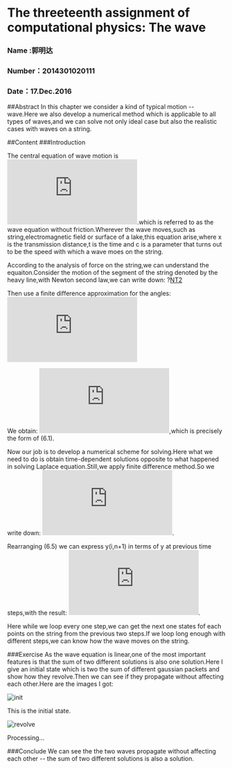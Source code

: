 # The threeteenth assignment of computational physics: The wave 

### Name :郭明达
### Number：2014301020111
### Date：17.Dec.2016

##Abstract
In this chapter we consider a kind of typical motion -- wave.Here we also develop a numerical method which is applicable to all types of waves,and we can solve not only ideal case but also the realistic cases with waves on a string.

##Content
###Introduction

The central equation of wave motion is      
![wavemotion](http://latex.codecogs.com/gif.latex?%5Cfrac%7B%5Cpartial%20%5E2y%7D%7B%5Cpartial%20t%5E2%7D%3Dc%5E2%20%5Cfrac%7B%5Cpartial%20%5E2y%7D%7B%5Cpartial%20x%5E2%7D%20%286.1%29).which is referred to as the wave equation without friction.Wherever the wave moves,such as string,electromagnetic field or surface of a lake,this equation arise,where x is the transmission distance,t is the time and c is a parameter that turns out to be the speed with which a wave moes on the string.

According to the analysis of force on the string,we can understand the equaiton.Consider the motion of the segment of the string denoted by the heavy line,with Newton second law,we can write down:
?[NT2](http://latex.codecogs.com/gif.latex?%28%5Cmu%20%5CDelta%20x%29%5Cfrac%7Bd%5E2y_i%7D%7Bdt%5E2%7D%3DTsin%5Ctheta_%7Bi&plus;1%7D-Tsin%5Ctheta_%7Bi%7D%286.2%29)

Then use a finite difference approximation for the angles:
![approx](http://latex.codecogs.com/gif.latex?sin%5Ctheta_i%20%5Capprox%20%5Cfrac%7By_i-y_%7Bi-1%7D%7D%7B%5CDelta%20x%7D%286.3%29)

We obtain:
![result](http://latex.codecogs.com/gif.latex?%5Cfrac%7Bd%5E2y_i%7D%7Bdt%5E2%7D%20%5Capprox%20%28%5Cfrac%7BT%7D%7B%5Cmu%7D%29%5Cfrac%7By_%7Bi&plus;1%7D-2y_%7Bi%7D&plus;y_%7Bi-1%7D%7D%7B%28%5CDelta%20x%29%5E2%7D%5Capprox%28%5Cfrac%7BT%7D%7B%5Crho%7D%29%5Cfrac%7B%5Cpartial%20%5E2y%7D%7B%5Cpartial%20x%5E2%7D%286.4%29),which is precisely the form of (6.1).

Now our job is to develop a numerical scheme for solving.Here what we need to do is obtain time-dependent solutions opposite to what happened in solving Laplace equation.Still,we apply finite difference method.So we write down:
![discretize](http://latex.codecogs.com/gif.latex?%5Cfrac%7By%28i%2Cn&plus;1%29&plus;y%28i%2Cn-1%29-2y%28i%2Cn%29%7D%7B%28%5CDelta%20t%29%5E2%7D%5Capprox%20c%5E2%5Cfrac%7By%28i&plus;1%2Cn%29&plus;y%28i-1%2Cn%29-2y%28i%2Cn%29%7D%7B%28%5CDelta%20x%29%5E2%7D%286.5%29).

Rearranging (6.5) we can express y(i,n+1) in terms of y at previous time steps,with the result:
![rearrange](http://latex.codecogs.com/gif.latex?y%28i&plus;1%2Cn%29%3D2%5B1-r%5E2%5Dy%28i%2Cn%29-y%28i%2Cn-1%29&plus;r%5E2%5By%28i&plus;1%2Cn%29&plus;y%28i-1%2Cn%29%5D%286.6%29).

Here while we loop every one step,we can get the next one states fof each points on the string from the previous two steps.If we loop long enough with different steps,we can know how the wave moves on the string.

###Exercise
As the wave equation is linear,one of the most important features is that the sum of two different solutions is also one solution.Here I give an initial state which is two the sum of different gaussian packets and show how they revolve.Then we can see if they propagate without affecting each other.Here are the images I got:

![init](https://raw.githubusercontent.com/YMTheory/computationalphysics_N2013301020035/master/ChapterSix/wave1.png)

This is the initial state.

![revolve](https://raw.githubusercontent.com/YMTheory/computationalphysics_N2013301020035/master/ChapterSix/wave2.png)

Processing...

###Conclude
We can see the the two waves propagate without affecting each other -- the sum of two different solutions is also a solution.

